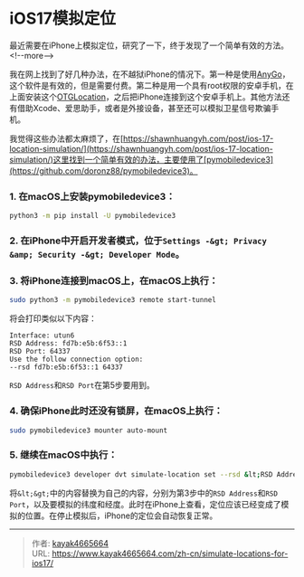# iOS17模拟定位

最近需要在iPhone上模拟定位，研究了一下，终于发现了一个简单有效的方法。
&lt;!--more--&gt;

我在网上找到了好几种办法，在不越狱iPhone的情况下。第一种是使用[AnyGo](https://itoolab.com/gps-location-changer/)，这个软件是有效的，但是需要付费。第二种是用一个具有root权限的安卓手机，在上面安装这个[OTGLocation](https://github.com/cczhr/OTGLocation)，之后把iPhone连接到这个安卓手机上。其他方法还有借助Xcode、爱思助手，或者是外接设备，甚至还可以模拟卫星信号欺骗手机。

我觉得这些办法都太麻烦了，在[https://shawnhuangyh.com/post/ios-17-location-simulation/](https://shawnhuangyh.com/post/ios-17-location-simulation/)这里找到一个简单有效的办法，主要使用了[pymobiledevice3](https://github.com/doronz88/pymobiledevice3)。

### 1. 在macOS上安装pymobiledevice3：
```bash
python3 -m pip install -U pymobiledevice3
```
### 2. 在iPhone中开启开发者模式，位于`Settings -&gt; Privacy &amp; Security -&gt; Developer Mode`。

### 3. 将iPhone连接到macOS上，在macOS上执行：
```bash
sudo python3 -m pymobiledevice3 remote start-tunnel
```
将会打印类似以下内容：
```
Interface: utun6
RSD Address: fd7b:e5b:6f53::1
RSD Port: 64337
Use the follow connection option:
--rsd fd7b:e5b:6f53::1 64337
```
`RSD Address`和`RSD Port`在第5步要用到。

### 4. 确保iPhone此时还没有锁屏，在macOS上执行：
```bash
sudo pymobiledevice3 mounter auto-mount
```

### 5. 继续在macOS中执行：
```bash
pymobiledevice3 developer dvt simulate-location set --rsd &lt;RSD Address&gt; &lt;RSD Port&gt; -- &lt;latitude&gt; &lt;longtitude&gt;
```
将`&lt;&gt;`中的内容替换为自己的内容，分别为第3步中的`RSD Address`和`RSD Port`，以及要模拟的纬度和经度。此时在iPhone上查看，定位应该已经变成了模拟的位置。在停止模拟后，iPhone的定位会自动恢复正常。

---

> 作者: [kayak4665664](https://github.com/kayak4665664)  
> URL: https://www.kayak4665664.com/zh-cn/simulate-locations-for-ios17/  

